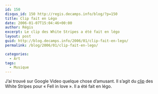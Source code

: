 ```yaml
---
id: 150
disqus_id: 150 http://regis.decamps.info/blog/?p=150
title: Clip fait en Légo
date: 2006-01-07T15:04:46+00:00
author: Régis
excerpt: Le clip des White Stripes a été fait en légo
layout: post
guid: http://blog.decamps.info/2006/01/clip-fait-en-lego/
permalink: /blog/2006/01/clip-fait-en-lego/

categories:
  - Art
tags:
  - Musique
---
```

J’ai trouvé sur Google Video quelque chose d’amusant. Il s’agit du [clip](http://video.google.com/videoplay?docid=257198691228181343) des White Stripes pour « Fell in love ». Il a été fait en légo.
